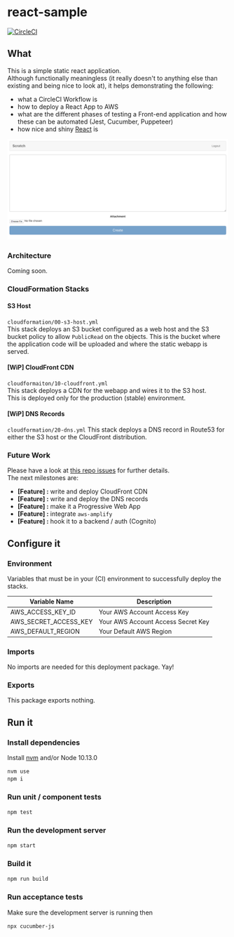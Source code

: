 # react-sample

[![CircleCI](https://circleci.com/gh/giusedroid/react-sample.svg?style=svg)](https://circleci.com/gh/giusedroid/react-sample)

## What

This is a simple static react application.  
Although functionally meaningless (it really doesn't to anything else than existing and being nice to look at<!-- just like myself-->), it helps demonstrating the following:

- what a CircleCI Workflow is
- how to deploy a React App to AWS
- what are the different phases of testing a Front-end application and how these can be automated (Jest, Cucumber, Puppeteer)
- how nice and shiny [React](https://reactjs.org/) is

<img src="assets/sample-react.png" width="800" alt="A screen shot of the app"/>

### Architecture

<!--<img src="assets/architecture.png" width="800"/>-->
Coming soon.

### CloudFormation Stacks

#### S3 Host

`cloudformation/00-s3-host.yml`  
This stack deploys an S3 bucket configured as a web host and the S3 bucket policy to allow `PublicRead` on the objects. This is the bucket where the application code will be uploaded and where the static webapp is served.

#### [WiP] CloudFront CDN

`cloudformaiton/10-cloudfront.yml`  
This stack deploys a CDN for the webapp and wires it to the S3 host.  
This is deployed only for the production (stable) environment.

#### [WiP] DNS Records

`cloudformation/20-dns.yml`
This stack deploys a DNS record in Route53 for either the S3 host or the CloudFront distribution.

### Future Work

Please have a look at [this repo issues](https://github.com/giusedroid/react-sample/issues) for further details.  
The next milestones are:

- **\[Feature\] :** write and deploy CloudFront CDN
- **\[Feature\] :** write and deploy the DNS records
- **\[Feature\] :** make it a Progressive Web App
- **\[Feature\] :** integrate `aws-amplify`
- **\[Feature\] :** hook it to a backend / auth (Cognito)

## Configure it

### Environment

Variables that must be in your (CI) environment to successfully deploy the stacks.  

| Variable Name | Description |
|---------------|-------------|
| AWS_ACCESS_KEY_ID | Your AWS Account Access Key |
| AWS_SECRET_ACCESS_KEY | Your AWS Account Access Secret Key |
| AWS_DEFAULT_REGION | Your Default AWS Region|

### Imports

No imports are needed for this deployment package. Yay!

### Exports

This package exports nothing.

## Run it

### Install dependencies

Install [nvm](https://github.com/creationix/nvm) and/or Node 10.13.0

```bash
nvm use
npm i
```

### Run unit / component tests

```bash
npm test
```

### Run the development server

```bash
npm start
```

### Build it

```bash
npm run build
```

### Run acceptance tests

Make sure the development server is running then

```bash
npx cucumber-js
```